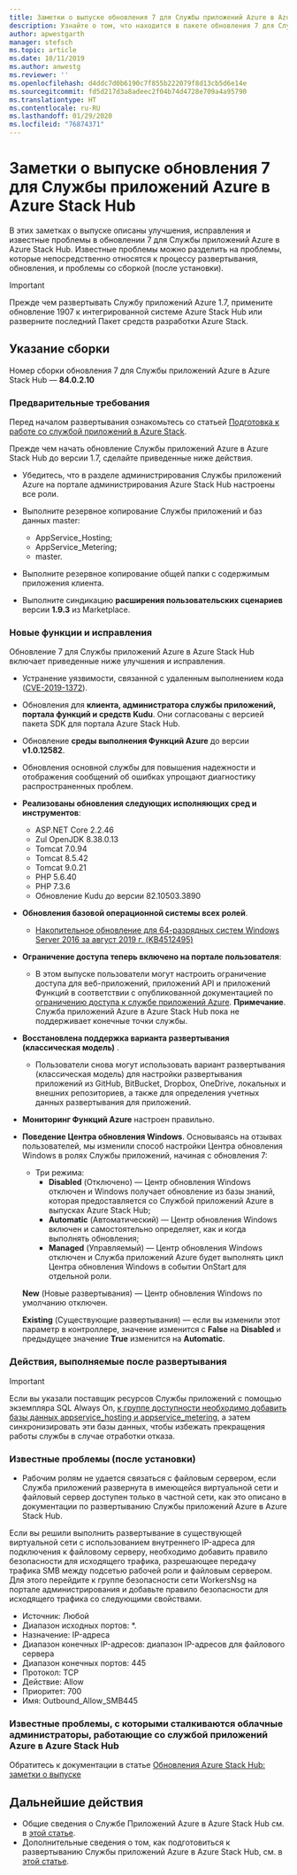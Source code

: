 ```yaml
---
title: Заметки о выпуске обновления 7 для Службы приложений Azure в Azure Stack Hub
description: Узнайте о том, что находится в пакете обновления 7 для Службы приложений в Azure Stack Hub, какие есть известные проблемы и откуда скачать обновление.
author: apwestgarth
manager: stefsch
ms.topic: article
ms.date: 10/11/2019
ms.author: anwestg
ms.reviewer: ''
ms.openlocfilehash: d4ddc7d0b6190c7f855b222079f8d13cb5d6e14e
ms.sourcegitcommit: fd5d217d3a8adeec2f04b74d4728e709a4a95790
ms.translationtype: HT
ms.contentlocale: ru-RU
ms.lasthandoff: 01/29/2020
ms.locfileid: "76874371"
---
```

# <a name="app-service-on-azure-stack-hub-update-7-release-notes"></a>Заметки о выпуске обновления 7 для Службы приложений Azure в Azure Stack Hub

В этих заметках о выпуске описаны улучшения, исправления и известные проблемы в обновлении 7 для Службы приложений Azure в Azure Stack Hub. Известные проблемы можно разделить на проблемы, которые непосредственно относятся к процессу развертывания, обновления, и проблемы со сборкой (после установки).

> [!IMPORTANT]
> Прежде чем развертывать Службу приложений Azure 1.7, примените обновление 1907 к интегрированной системе Azure Stack Hub или разверните последний Пакет средств разработки Azure Stack.


## <a name="build-reference"></a>Указание сборки

Номер сборки обновления 7 для Службы приложений Azure в Azure Stack Hub — **84.0.2.10**

### <a name="prerequisites"></a>Предварительные требования

Перед началом развертывания ознакомьтесь со статьей [Подготовка к работе со службой приложений в Azure Stack](azure-stack-app-service-before-you-get-started.md).

Прежде чем начать обновление Службы приложений Azure в Azure Stack Hub до версии 1.7, сделайте приведенные ниже действия.

- Убедитесь, что в разделе администрирования Службы приложений Azure на портале администрирования Azure Stack Hub настроены все роли.

- Выполните резервное копирование Службы приложений и баз данных master:
  - AppService_Hosting;
  - AppService_Metering;
  - master.

- Выполните резервное копирование общей папки с содержимым приложения клиента.

- Выполните синдикацию **расширения пользовательских сценариев** версии **1.9.3** из Marketplace.

### <a name="new-features-and-fixes"></a>Новые функции и исправления

Обновление 7 для Службы приложений Azure в Azure Stack Hub включает приведенные ниже улучшения и исправления.

- Устранение уязвимости, связанной с удаленным выполнением кода ([CVE-2019-1372](https://portal.msrc.microsoft.com/en-US/security-guidance/advisory/CVE-2019-1372)).

- Обновления для **клиента, администратора службы приложений, портала функций и средств Kudu**. Они согласованы с версией пакета SDK для портала Azure Stack Hub.

- Обновление **среды выполнения Функций Azure** до версии **v1.0.12582**.

- Обновления основной службы для повышения надежности и отображения сообщений об ошибках упрощают диагностику распространенных проблем.

- **Реализованы обновления следующих исполняющих сред и инструментов**:
  - ASP.NET Core 2.2.46
  - Zul OpenJDK 8.38.0.13
  - Tomcat 7.0.94
  - Tomcat 8.5.42
  - Tomcat 9.0.21
  - PHP 5.6.40
  - PHP 7.3.6
  - Обновление Kudu до версии 82.10503.3890

- **Обновления базовой операционной системы всех ролей**.
  - [Накопительное обновление для 64-разрядных систем Windows Server 2016 за август 2019 г. (KB4512495)](https://support.microsoft.com/help/4512495)

- **Ограничение доступа теперь включено на портале пользователя**:
  - В этом выпуске пользователи могут настроить ограничение доступа для веб-приложений, приложений API и приложений Функций в соответствии с опубликованной документацией по [ограничению доступа к службе приложений Azure](https://docs.microsoft.com/azure/app-service/app-service-ip-restrictions). **Примечание**. Служба приложений Azure в Azure Stack Hub пока не поддерживает конечные точки службы.

- **Восстановлена поддержка варианта развертывания (классическая модель)** .
  - Пользователи снова могут использовать вариант развертывания (классическая модель) для настройки развертывания приложений из GitHub, BitBucket, Dropbox, OneDrive, локальных и внешних репозиториев, а также для определения учетных данных развертывания для приложений.

- **Мониторинг Функций Azure** настроен правильно.

- **Поведение Центра обновления Windows**. Основываясь на отзывах пользователей, мы изменили способ настройки Центра обновления Windows в ролях Службы приложений, начиная с обновления 7:
  - Три режима:
    - **Disabled** (Отключено) — Центр обновления Windows отключен и Windows получает обновление из базы знаний, которая предоставляется со Службой приложений Azure в выпусках Azure Stack Hub;
    - **Automatic** (Автоматический) — Центр обновления Windows включен и самостоятельно определяет, как и когда выполнять обновления;
    - **Managed** (Управляемый) — Центр обновления Windows отключен и Служба приложений Azure будет выполнять цикл Центра обновления Windows в событии OnStart для отдельной роли.

  **New** (Новые развертывания) — Центр обновления Windows по умолчанию отключен.

  **Existing** (Существующие развертывания) — если вы изменили этот параметр в контроллере, значение изменится с **False** на **Disabled** и предыдущее значение **True** изменится на **Automatic**.

### <a name="post-deployment-steps"></a>Действия, выполняемые после развертывания

> [!IMPORTANT]
> Если вы указали поставщик ресурсов Службы приложений с помощью экземпляра SQL Always On, [к группе доступности необходимо добавить базы данных appservice_hosting и appservice_metering](https://docs.microsoft.com/sql/database-engine/availability-groups/windows/availability-group-add-a-database), а затем синхронизировать эти базы данных, чтобы избежать прекращения работы службы в случае отработки отказа.

### <a name="known-issues-post-installation"></a>Известные проблемы (после установки)

- Рабочим ролям не удается связаться с файловым сервером, если Служба приложений развернута в имеющейся виртуальной сети и файловый сервер доступен только в частной сети, как это описано в документации по развертыванию Службы приложений Azure в Azure Stack Hub.

Если вы решили выполнить развертывание в существующей виртуальной сети с использованием внутреннего IP-адреса для подключения к файловому серверу, необходимо добавить правило безопасности для исходящего трафика, разрешающее передачу трафика SMB между подсетью рабочей роли и файловым сервером. Для этого перейдите к группе безопасности сети WorkersNsg на портале администрирования и добавьте правило безопасности для исходящего трафика со следующими свойствами.
 * Источник: Любой
 * Диапазон исходных портов: *.
 * Назначение: IP-адреса
 * Диапазон конечных IP-адресов: диапазон IP-адресов для файлового сервера
 * Диапазон конечных портов: 445
 * Протокол: TCP
 * Действие: Allow
 * Приоритет: 700
 * Имя: Outbound_Allow_SMB445

### <a name="known-issues-for-cloud-admins-operating-azure-app-service-on-azure-stack-hub"></a>Известные проблемы, с которыми сталкиваются облачные администраторы, работающие со службой приложений Azure в Azure Stack Hub

Обратитесь к документации в статье [Обновления Azure Stack Hub: заметки о выпуске](azure-stack-release-notes-1907.md)

## <a name="next-steps"></a>Дальнейшие действия

- Общие сведения о Службе Приложений Azure в Azure Stack Hub см. в [этой статье](azure-stack-app-service-overview.md).
- Дополнительные сведения о том, как подготовиться к развертыванию Службы приложений Azure в Azure Stack Hub, см. в [этой статье](azure-stack-app-service-before-you-get-started.md).
